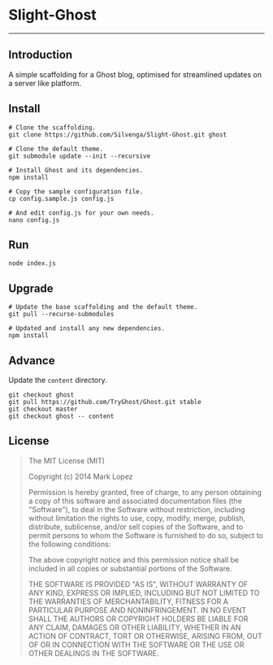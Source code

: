 # Slight-Ghost
---------------------

## Introduction 

A simple scaffolding for a Ghost blog, optimised for streamlined updates on a server like platform.

## Install

```
# Clone the scaffolding.
git clone https://github.com/Silvenga/Slight-Ghost.git ghost

# Clone the default theme. 
git submodule update --init --recursive

# Install Ghost and its dependencies.
npm install

# Copy the sample configuration file. 
cp config.sample.js config.js

# And edit config.js for your own needs. 
nano config.js
```

## Run

```
node index.js
```

## Upgrade

```
# Update the base scaffolding and the default theme. 
git pull --recurse-submodules

# Updated and install any new dependencies. 
npm install
```

## Advance

Update the `content` directory. 

```
git checkout ghost
git pull https://github.com/TryGhost/Ghost.git stable
git checkout master
git checkout ghost -- content
```

## License

> The MIT License (MIT)
> 
> Copyright (c) 2014 Mark Lopez
> 
> Permission is hereby granted, free of charge, to any person obtaining
> a copy of this software and associated documentation files (the
> "Software"), to deal in the Software without restriction, including
> without limitation the rights to use, copy, modify, merge, publish,
> distribute, sublicense, and/or sell copies of the Software, and to
> permit persons to whom the Software is furnished to do so, subject to
> the following conditions:
> 
> The above copyright notice and this permission notice shall be
> included in all copies or substantial portions of the Software.
> 
> THE SOFTWARE IS PROVIDED "AS IS", WITHOUT WARRANTY OF ANY KIND,
> EXPRESS OR IMPLIED, INCLUDING BUT NOT LIMITED TO THE WARRANTIES OF
> MERCHANTABILITY, FITNESS FOR A PARTICULAR PURPOSE AND NONINFRINGEMENT.
> IN NO EVENT SHALL THE AUTHORS OR COPYRIGHT HOLDERS BE LIABLE FOR ANY
> CLAIM, DAMAGES OR OTHER LIABILITY, WHETHER IN AN ACTION OF CONTRACT,
> TORT OR OTHERWISE, ARISING FROM, OUT OF OR IN CONNECTION WITH THE
> SOFTWARE OR THE USE OR OTHER DEALINGS IN THE SOFTWARE.

